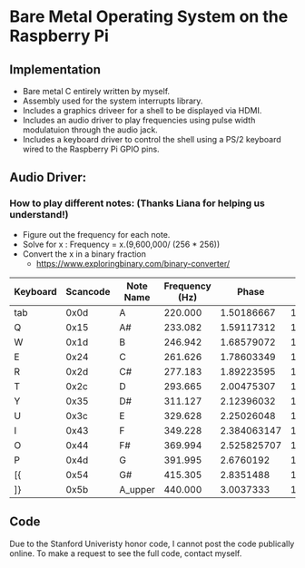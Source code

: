 # Bare Metal Operating System on the Raspberry Pi  
  
## Implementation  
- Bare metal C entirely written by myself.  
- Assembly used for the system interrupts library.  
- Includes a graphics driveer for a shell to be displayed via HDMI.  
- Includes an audio driver to play frequencies using pulse width modulatuion through the audio jack.  
- Includes a keyboard driver to control the shell using a PS/2 keyboard wired to the Raspberry Pi GPIO pins.

## Audio Driver:  
  
### How to play different notes: (Thanks Liana for helping us understand!) 
- Figure out the frequency for each note. 
- Solve for x : Frequency = x.(9,600,000/ (256 * 256))
- Convert the x in a binary fraction
  - https://www.exploringbinary.com/binary-converter/

| Keyboard | Scancode | Note Name | Frequency (Hz) | Phase       | Phase as Binary Fraction    |
|----------|----------|-----------|----------------|-------------|-----------------------------|
| tab      | 0x0d     | A         | 220.000        | 1.50186667  | 1.100000000111101001010101  | 
| Q        | 0x15     | A#        | 233.082        | 1.59117312  | 1.100101110101011100011111  | 
| W        | 0x1d     | B         | 246.942        | 1.68579072  | 1.101011111000111111111011  | 
| E        | 0x24     | C         | 261.626        | 1.78603349  | 1.110010010011100101111101  | 
| R        | 0x2d     | C#        | 277.183        | 1.89223595  | 1.111001000110100110010011  | 
| T        | 0x2c     | D         | 293.665        | 2.00475307  | 10.000000010011011101111111 | 
| Y        | 0x35     | D#        | 311.127        | 2.12396032  | 10.000111111011101111011101 | 
| U        | 0x3c     | E         | 329.628        | 2.25026048  | 10.010000000001000100010010 | 
| I        | 0x43     | F         | 349.228        | 2.384063147 | 10.011000100101000111110110 | 
| O        | 0x44     | F#        | 369.994        | 2.525825707 | 10.100001101001110010000011 |
| P        | 0x4d     | G         | 391.995        | 2.6760192   | 10.101011010000111110011000 |
| [{       | 0x54     | G#        | 415.305        | 2.8351488   | 10.110101011100110001001111 |
| ]}       | 0x5b     | A_upper   | 440.000        | 3.0037333   | 11.000000001111010010101010 | 

## Code  
  
Due to the Stanford Univeristy honor code, I cannot post the code publically online. To make a request to see the full code, contact myself.
